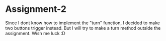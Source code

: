 # Assignment-2

Since I dont know how to implement the "turn" function, I decided to make two buttons trigger instead. But I will try to make a turn method outside the assignment. Wish me luck :D 
